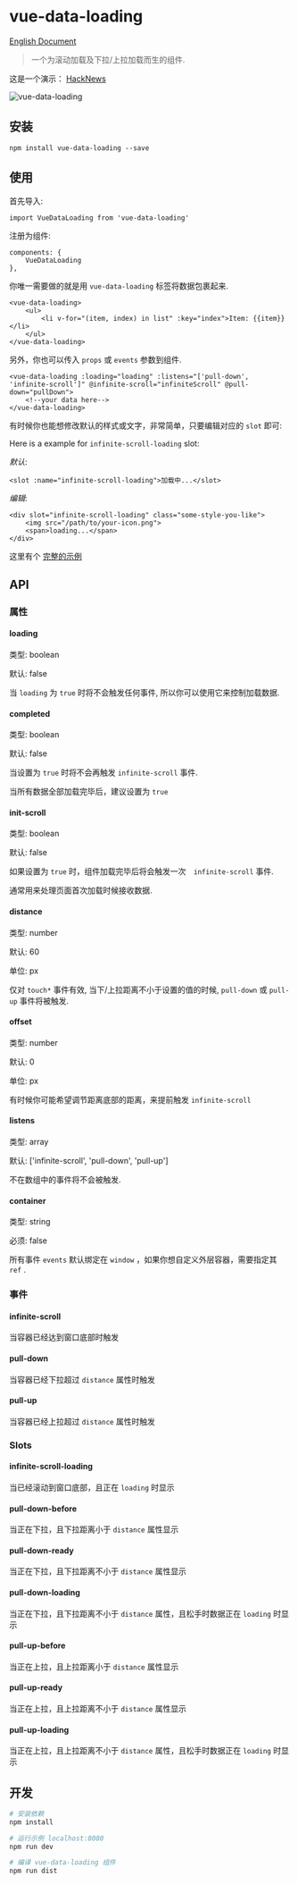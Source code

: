 # vue-data-loading

[English Document](https://github.com/bedlate/vue-data-loading)

> 一个为滚动加载及下拉/上拉加载而生的组件.

这是一个演示： [HackNews](http://hacknews.xyz)

![vue-data-loading](https://github.com/bedlate/vue-data-loading/raw/master/screenshot.gif)


## 安装

    npm install vue-data-loading --save

## 使用

首先导入:

    import VueDataLoading from 'vue-data-loading'
    
注册为组件:

    components: {
        VueDataLoading
    },

你唯一需要做的就是用 `vue-data-loading` 标签将数据包裹起来.

    <vue-data-loading>
        <ul>
            <li v-for="(item, index) in list" :key="index">Item: {{item}}</li>
        </ul>
    </vue-data-loading>

另外，你也可以传入 `props` 或 `events` 参数到组件.

    <vue-data-loading :loading="loading" :listens="['pull-down', 'infinite-scroll']" @infinite-scroll="infiniteScroll" @pull-down="pullDown">
        <!--your data here-->
    </vue-data-loading>

有时候你也能想修改默认的样式或文字，非常简单，只要编辑对应的 `slot` 即可:

Here is a example for `infinite-scroll-loading` slot:

*默认*:

    <slot :name="infinite-scroll-loading">加载中...</slot>

*编辑*:

    <div slot="infinite-scroll-loading" class="some-style-you-like">
        <img src="/path/to/your-icon.png">
        <span>loading...</span>
    </div>


这里有个 [完整的示例](https://github.com/bedlate/vue-data-loading/blob/master/example/App.vue)

## API

### 属性

#### loading

类型: boolean

默认: false

当 `loading` 为 `true` 时将不会触发任何事件, 所以你可以使用它来控制加载数据.

#### completed

类型: boolean

默认: false

当设置为 `true` 时将不会再触发 `infinite-scroll` 事件.

当所有数据全部加载完毕后，建议设置为 `true`

#### init-scroll

类型: boolean

默认: false

如果设置为 `true` 时，组件加载完毕后将会触发一次　`infinite-scroll` 事件.

通常用来处理页面首次加载时候接收数据.

#### distance

类型: number

默认: 60

单位: px

仅对 `touch*` 事件有效, 当下/上拉距离不小于设置的值的时候, `pull-down` 或 `pull-up` 事件将被触发.

#### offset

类型: number

默认: 0

单位: px

有时候你可能希望调节距离底部的距离，来提前触发 `infinite-scroll`

#### listens

类型: array

默认: ['infinite-scroll', 'pull-down', 'pull-up']

不在数组中的事件将不会被触发.

#### container

类型: string

必须: false

所有事件 `events` 默认绑定在 `window` ，如果你想自定义外层容器，需要指定其 `ref` .


### 事件

#### infinite-scroll

当容器已经达到窗口底部时触发

#### pull-down

当容器已经下拉超过 `distance` 属性时触发

#### pull-up

当容器已经上拉超过 `distance` 属性时触发


### Slots

#### infinite-scroll-loading

当已经滚动到窗口底部，且正在 `loading` 时显示

#### pull-down-before

当正在下拉，且下拉距离小于 `distance` 属性显示

#### pull-down-ready

当正在下拉，且下拉距离不小于 `distance` 属性显示

#### pull-down-loading

当正在下拉，且下拉距离不小于 `distance` 属性，且松手时数据正在 `loading` 时显示

#### pull-up-before

当正在上拉，且上拉距离小于 `distance` 属性显示

#### pull-up-ready

当正在上拉，且上拉距离不小于 `distance` 属性显示

#### pull-up-loading

当正在上拉，且上拉距离不小于 `distance` 属性，且松手时数据正在 `loading` 时显示


## 开发

``` bash
# 安装依赖
npm install

# 运行示例 localhost:8080
npm run dev

# 编译 vue-data-loading 组件
npm run dist
```

